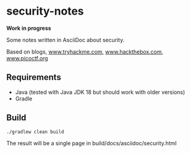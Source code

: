 # security-notes

**Work in progress**

Some notes written in AsciiDoc about security. 

Based on blogs, www.tryhackme.com, www.hackthebox.com, www.picoctf.org

## Requirements

* Java (tested with Java JDK 18 but should work with older versions)
* Gradle

## Build

```shell
./gradlew clean build
```

The result will be a single page in build/docs/asciidoc/security.html

